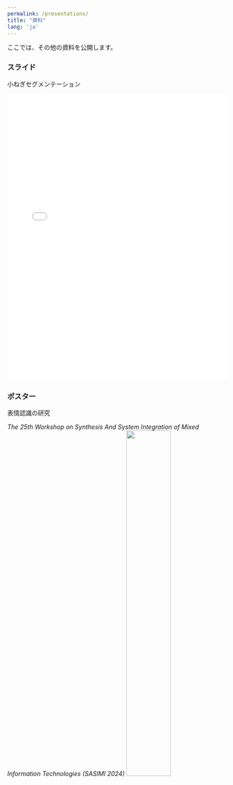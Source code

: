 ```yaml
---
permalink: /presentations/
title: "資料"
lang: 'ja'
---
```



ここでは、その他の資料を公開します。


### スライド
小ねぎセグメンテーション
<!-- <iframe src="{{ site.url }}{{ site.baseurl }}/assets/pdfs/ieice_kyusyu_ando.pdf" width="500" height="700"></iframe> -->

<div style="position: relative; padding-bottom: 130%; height: 0; overflow: hidden;">
  <iframe src="{{ site.url }}{{ site.baseurl }}/assets/pdfs/ieice_kyusyu_ando.pdf" 
          style="position: absolute; top: 0; left: 0; width: 100%; height: 100%; border: none;">
  </iframe>
</div>

### ポスター
表情認識の研究

*The 25th Workshop on Synthesis And System Integration of Mixed Information Technologies (SASIMI 2024)*
<img src="{{ site.url }}{{ site.baseurl }}/assets/images/sasimi_poster.png" style="width: 45%;">


<div style="
  position: relative;
  display:block;
  margin:0 auto;
  width: 100%;
  max-width:780px;
  max-height: 585px;
  padding-bottom: 75%;
  top: 50%;"
>
  <iframe 
    src="https://speakerdeck.com/player/31712b81ffbe4805832711d6c3b4f209" title="DPUを用いたマルチタスクDNN表情認識システムのFPGA実装" 
    style="
      position: absolute;
      top: 0;
      left: 0%;
      width: 100%;
      height: 100%;
      max-width:780px;
      max-height: 585px;
      border: 0;
    "
  >
  </iframe>
</div>

